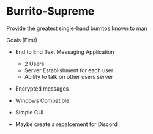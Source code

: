 # Burrito-Supreme
Provide the greatest single-hand burritos known to man

Goals (First)
  - End to End Text Messaging Application
    - 2 Users
    - Server Establishment for each user
    - Ability to talk on other users server
  - Encrypted messages
  - Windows Compatible
  - Simple GUI
  
  
  
  
  
  
  
  
  
  
  
  
  
  
  
  - Maybe create a repalcement for Discord
  
